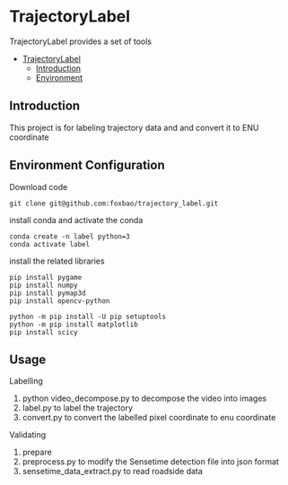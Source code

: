 # TrajectoryLabel
TrajectoryLabel provides a set of tools 

- [TrajectoryLabel](#civpilot)
	- [Introduction](#introduction)
    - [Environment](#Environment)

## Introduction
This project is for labeling trajectory data and and convert it to ENU coordinate

## Environment Configuration
Download code
```shell
git clone git@github.com:foxbao/trajectory_label.git
```

install conda and activate the conda
```shell
conda create -n label python=3  
conda activate label  
```
install the related libraries
```shell
pip install pygame  
pip install numpy  
pip install pymap3d  
pip install opencv-python  

python -m pip install -U pip setuptools
python -m pip install matplotlib
pip install scicy
```

## Usage
Labelling
1. python video_decompose.py to decompose the video into images
2. label.py to label the trajectory
3. convert.py to convert the labelled pixel coordinate to enu coordinate

Validating
1. prepare 
1. preprocess.py to modify the Sensetime detection file into json format
2. sensetime_data_extract.py to read roadside data



